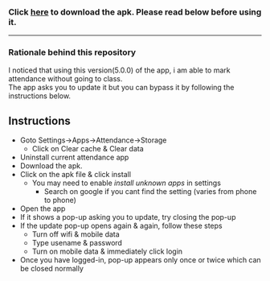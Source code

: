 ### Click [here](https://github.com/D-Chandrahas/IITH-Attendance-apk/raw/main/IIT%20Hyderabad-ERP_5.0.0.apk) to download the apk. Please read below before using it.
---
### Rationale behind this repository
I noticed that using this version(5.0.0) of the app, i am able to mark attendance without going to class.  
The app asks you to update it but you can bypass it by following the instructions below.

## Instructions
- Goto Settings->Apps->Attendance->Storage
  - Click on Clear cache & Clear data
- Uninstall current attendance app
- Download the apk.
- Click on the apk file & click install
  - You may need to enable *install unknown apps* in settings
    - Search on google if you cant find the setting (varies from phone to phone)
- Open the app
- If it shows a pop-up asking you to update, try closing the pop-up
- If the update pop-up opens again & again, follow these steps
  - Turn off wifi & mobile data
  - Type usename & password
  - Turn on mobile data & immediately click login
- Once you have logged-in, pop-up appears only once or twice which can be closed normally
